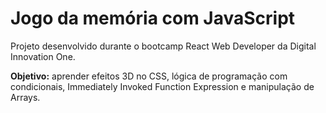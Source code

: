 # Jogo da memória com JavaScript

Projeto desenvolvido durante o bootcamp React Web Developer da Digital Innovation One.

**Objetivo:** aprender efeitos 3D no CSS, lógica de programação com condicionais, Immediately Invoked Function Expression e manipulação de Arrays.

